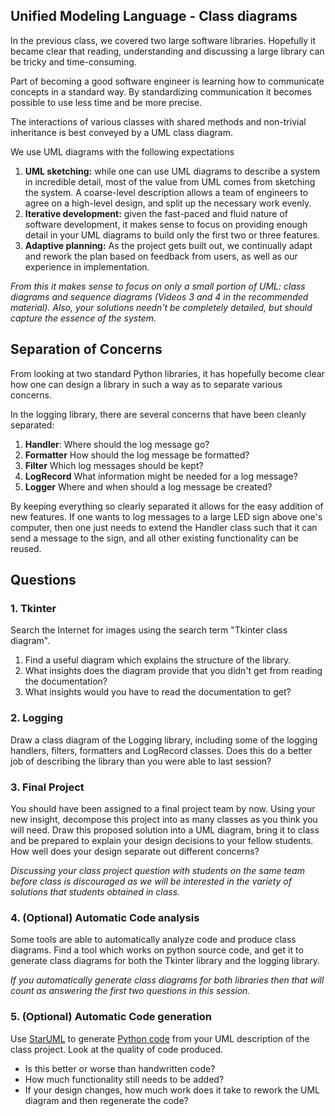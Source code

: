 ## Unified Modeling Language - Class diagrams

In the previous class, we covered two large software libraries. Hopefully it
became clear that reading, understanding and discussing a large library can be
tricky and time-consuming.

Part of becoming a good software engineer is learning how to communicate
concepts in a standard way.  By standardizing communication it becomes possible
to use less time and be more precise.

The interactions of various classes with shared methods and
non-trivial inheritance is best conveyed by a UML class diagram.

We use UML diagrams with the following expectations

1. **UML sketching:** while one can use UML diagrams to describe a system in
incredible detail, most of the value from UML comes from sketching the system.
A coarse-level description allows a team of engineers to agree on a high-level
design, and split up the necessary work evenly.
2. **Iterative development:** given the fast-paced and fluid nature of software
development, it makes sense to focus on providing enough detail in your UML
diagrams to build only the first two or three features.
3. **Adaptive planning:** As the project gets built out, we continually
adapt and rework the plan based on feedback from users, as well as our
experience in implementation.

*From this it makes sense to focus on only a small portion of UML: class diagrams
and sequence diagrams (Videos 3 and 4 in the recommended material).  Also, your
solutions needn't be completely detailed, but should capture the essence of the
system.*

## Separation of Concerns

From looking at two standard Python libraries, it has hopefully become clear how
one can design a library in such a way as to separate various concerns.

In the logging library, there are several concerns that have been cleanly
separated:

1. **Handler**: Where should the log message go?
2. **Formatter** How should the log message be formatted?
3. **Filter** Which log messages should be kept?
4. **LogRecord** What information might be needed for a log message?
5. **Logger** Where and when should a log message be created?

By keeping everything so clearly separated it allows for the easy addition of
new features.  If one wants to log messages to a large LED sign above one's
computer, then one just needs to extend the Handler class such that it can send
a message to the sign, and all other existing functionality can be reused.

## Questions

### 1. Tkinter

Search the Internet for images using the search term "Tkinter class diagram".

1. Find a useful diagram which explains the structure of the library.
2. What insights does the diagram provide that you didn't get from reading the documentation?
3. What insights would you have to read the documentation to get?

### 2. Logging

Draw a class diagram of the Logging library, including some of the logging
handlers, filters, formatters and LogRecord classes. Does this do a better job
of describing the library than you were able to last session?

### 3. Final Project

You should have been assigned to a final project team by now. 
Using your new insight, decompose this project into as many classes as you
think you will need.  Draw this proposed solution into a UML diagram, bring it
to class and be prepared to explain your design decisions to your fellow
students.  How well does your design separate out different concerns?

*Discussing your class project question with students on the same team before class is
discouraged as we will be interested in the variety of solutions that students
obtained in class.*

### 4. (Optional) Automatic Code analysis
Some tools are able to automatically analyze code and produce class diagrams.
Find a tool which works on python source code, and get it to generate class
diagrams for both the Tkinter library and the logging library.

*If you automatically generate class diagrams for both libraries then that will
count as answering the first two questions in this session.*

### 5. (Optional) Automatic Code generation
Use [StarUML](http://staruml.io/) to generate
[Python code](http://staruml.io/extensions) from your UML description of the
class project.  Look at the quality of code produced.

* Is this better or worse than handwritten code?
* How much functionality still needs to be added?
* If your design changes, how much work does it take to rework the UML diagram and then regenerate the code?
